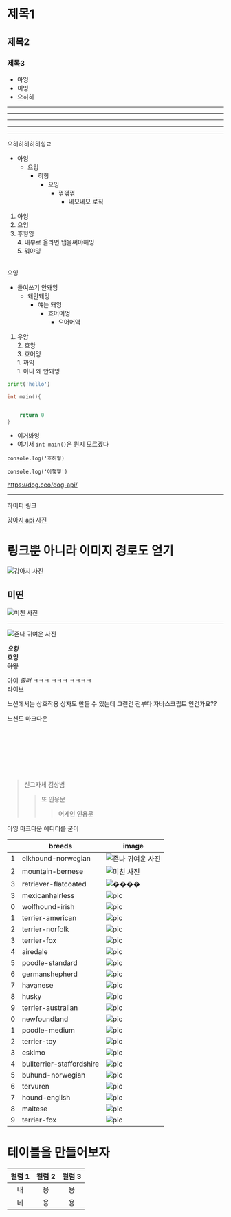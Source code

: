 # 제목1
## 제목2
### 제목3
- 아잉
- 이잉
- 으히히
---
---
---
---
-------
으히히히히히힝ㄹ
- 아잉
    - 으잉
        - 히힝
            - 으잉
                - 꺾꺾꺾
                    - 네모네모 로직

1. 아잉     
2. 으잉 <br>
3. 후헣잉<br>
    4. 내부로 올라면 탭을써야해잉<br>
        5. 뭐야잉
<br>
으잉

* 들여쓰기 안돼잉
    * 왜안돼잉
        * 얘는 돼잉
            * 흐어어엉
                * 으어어억
        
1. 우앙     
    2. 흐앙     
    3. 흐어잉   
        1. 까익     
            1. 아니 왜 안돼잉

```python
print('hello')
```
```c++
int main(){


    return 0
}
```     
* 이거봐잉
* 여기서 `int main()`은 뭔지 모르겠다 
```javescript
console.log('흐허헣)
```
```javescript
console.log('아햏햏')
```

https://dog.ceo/dog-api/

-----

하이퍼 링크 

[강아지 api 사진](https://dog.ceo/dog-api/)

# 링크뿐 아니라 이미지 경로도 얻기 
![강아지 사진](https://images.dog.ceo/breeds/schnauzer-miniature/n02097047_731.jpg)

미띤
---
![미친 사진](https://images.dog.ceo/breeds/mountain-bernese/n02107683_5848.jpg)

---
![존나 귀여운 사진](https://images.dog.ceo/breeds/elkhound-norwegian/n02091467_7315.jpg)

***으헝***     
**흐엉**    
~~아잉~~

아이 *졸려* ㅋㅋㅋ ㅋㅋㅋ ㅋㅋㅋㅋ      
라이브 


노션에서는 상호작용 상자도 만들 수 있는데 그런건 전부다 자바스크립트 인건가요?? 

노션도 마크다운
<br><br><br><br><br><br><br><br>
> 신그자체 김상범   
>    >또 인용문     
>   >   > 어게인 인용문


아잉 
마크다운 에디터를 굳이 



| |breeds|image|
|---|---|---|
|1|elkhound-norwegian|![존나 귀여운 사진](https://images.dog.ceo/breeds/elkhound-norwegian/n02091467_7315.jpg)|
|2|mountain-bernese|![미친 사진](https://images.dog.ceo/breeds/mountain-bernese/n02107683_5848.jpg)|
|3|retriever-flatcoated|![����](https://images.dog.ceo/breeds/retriever-flatcoated/n02099267_5001.jpg)||3|spaniel-sussex|![pic](https://images.dog.ceo/breeds/spaniel-sussex/n02102480_3588.jpg)|
|3|mexicanhairless|![pic](https://images.dog.ceo/breeds/mexicanhairless/n02113978_632.jpg)|
|0|wolfhound-irish|![pic](https://images.dog.ceo/breeds/wolfhound-irish/n02090721_1452.jpg)|
|1|terrier-american|![pic](https://images.dog.ceo/breeds/terrier-american/n02093428_10947.jpg)|
|2|terrier-norfolk|![pic](https://images.dog.ceo/breeds/terrier-norfolk/n02094114_745.jpg)|
|3|terrier-fox|![pic](https://images.dog.ceo/breeds/terrier-fox/n02095314_464.jpg)|
|4|airedale|![pic](https://images.dog.ceo/breeds/airedale/n02096051_1430.jpg)|
|5|poodle-standard|![pic](https://images.dog.ceo/breeds/poodle-standard/n02113799_7649.jpg)|
|6|germanshepherd|![pic](https://images.dog.ceo/breeds/germanshepherd/n02106662_22854.jpg)|
|7|havanese|![pic](https://images.dog.ceo/breeds/havanese/00100trPORTRAIT_00100_BURST20191103202017556_COVER.jpg)|
|8|husky|![pic](https://images.dog.ceo/breeds/husky/n02110185_13187.jpg)|
|9|terrier-australian|![pic](https://images.dog.ceo/breeds/terrier-australian/n02096294_4492.jpg)|
|0|newfoundland|![pic](https://images.dog.ceo/breeds/newfoundland/n02111277_6143.jpg)|
|1|poodle-medium|![pic](https://images.dog.ceo/breeds/poodle-medium/PXL_20210220_100624962.jpg)|
|2|terrier-toy|![pic](https://images.dog.ceo/breeds/terrier-toy/n02087046_7191.jpg)|
|3|eskimo|![pic](https://images.dog.ceo/breeds/eskimo/n02109961_1633.jpg)|
|4|bullterrier-staffordshire|![pic](https://images.dog.ceo/breeds/bullterrier-staffordshire/n02093256_1132.jpg)|
|5|buhund-norwegian|![pic](https://images.dog.ceo/breeds/buhund-norwegian/hakon1.jpg)|
|6|tervuren|![pic](https://images.dog.ceo/breeds/tervuren/yoda_in_sofa.jpg)|
|7|hound-english|![pic](https://images.dog.ceo/breeds/hound-english/n02089973_1957.jpg)|
|8|maltese|![pic](https://images.dog.ceo/breeds/maltese/n02085936_16190.jpg)|
|9|terrier-fox|![pic](https://images.dog.ceo/breeds/terrier-fox/n02095314_2230.jpg)|


# 테이블을 만들어보자 
| 컬럼 1 | 컬럼 2 | 컬럼 3 |
| :---:  | :---: | :---:|
| 내| 용| 용|
|네 | 용 | 용|